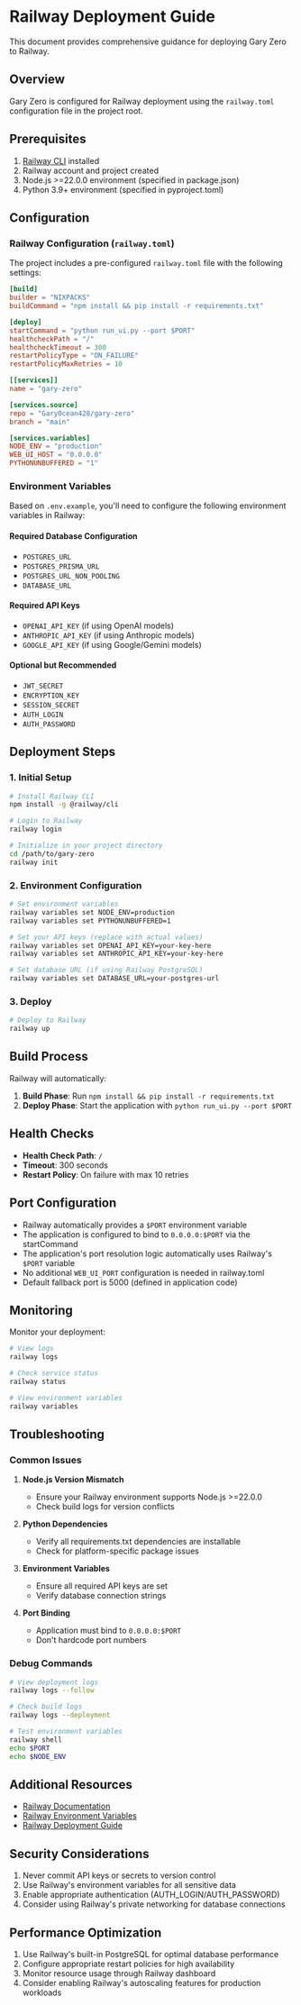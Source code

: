 # Railway Deployment Guide

This document provides comprehensive guidance for deploying Gary Zero to Railway.

## Overview

Gary Zero is configured for Railway deployment using the `railway.toml` configuration file in the project root.

## Prerequisites

1. [Railway CLI](https://docs.railway.app/develop/cli) installed
2. Railway account and project created
3. Node.js >=22.0.0 environment (specified in package.json)
4. Python 3.9+ environment (specified in pyproject.toml)

## Configuration

### Railway Configuration (`railway.toml`)

The project includes a pre-configured `railway.toml` file with the following settings:

```toml
[build]
builder = "NIXPACKS"
buildCommand = "npm install && pip install -r requirements.txt"

[deploy]
startCommand = "python run_ui.py --port $PORT"
healthcheckPath = "/"
healthcheckTimeout = 300
restartPolicyType = "ON_FAILURE"
restartPolicyMaxRetries = 10

[[services]]
name = "gary-zero"

[services.source]
repo = "GaryOcean428/gary-zero"
branch = "main"

[services.variables]
NODE_ENV = "production"
WEB_UI_HOST = "0.0.0.0"
PYTHONUNBUFFERED = "1"
```

### Environment Variables

Based on `.env.example`, you'll need to configure the following environment variables in Railway:

#### Required Database Configuration
- `POSTGRES_URL`
- `POSTGRES_PRISMA_URL`
- `POSTGRES_URL_NON_POOLING`
- `DATABASE_URL`

#### Required API Keys
- `OPENAI_API_KEY` (if using OpenAI models)
- `ANTHROPIC_API_KEY` (if using Anthropic models)
- `GOOGLE_API_KEY` (if using Google/Gemini models)

#### Optional but Recommended
- `JWT_SECRET`
- `ENCRYPTION_KEY`
- `SESSION_SECRET`
- `AUTH_LOGIN`
- `AUTH_PASSWORD`

## Deployment Steps

### 1. Initial Setup

```bash
# Install Railway CLI
npm install -g @railway/cli

# Login to Railway
railway login

# Initialize in your project directory
cd /path/to/gary-zero
railway init
```

### 2. Environment Configuration

```bash
# Set environment variables
railway variables set NODE_ENV=production
railway variables set PYTHONUNBUFFERED=1

# Set your API keys (replace with actual values)
railway variables set OPENAI_API_KEY=your-key-here
railway variables set ANTHROPIC_API_KEY=your-key-here

# Set database URL (if using Railway PostgreSQL)
railway variables set DATABASE_URL=your-postgres-url
```

### 3. Deploy

```bash
# Deploy to Railway
railway up
```

## Build Process

Railway will automatically:

1. **Build Phase**: Run `npm install && pip install -r requirements.txt`
2. **Deploy Phase**: Start the application with `python run_ui.py --port $PORT`

## Health Checks

- **Health Check Path**: `/`
- **Timeout**: 300 seconds
- **Restart Policy**: On failure with max 10 retries

## Port Configuration

- Railway automatically provides a `$PORT` environment variable
- The application is configured to bind to `0.0.0.0:$PORT` via the startCommand
- The application's port resolution logic automatically uses Railway's `$PORT` variable
- No additional `WEB_UI_PORT` configuration is needed in railway.toml
- Default fallback port is 5000 (defined in application code)

## Monitoring

Monitor your deployment:

```bash
# View logs
railway logs

# Check service status
railway status

# View environment variables
railway variables
```

## Troubleshooting

### Common Issues

1. **Node.js Version Mismatch**
   - Ensure your Railway environment supports Node.js >=22.0.0
   - Check build logs for version conflicts

2. **Python Dependencies**
   - Verify all requirements.txt dependencies are installable
   - Check for platform-specific package issues

3. **Environment Variables**
   - Ensure all required API keys are set
   - Verify database connection strings

4. **Port Binding**
   - Application must bind to `0.0.0.0:$PORT`
   - Don't hardcode port numbers

### Debug Commands

```bash
# View deployment logs
railway logs --follow

# Check build logs
railway logs --deployment

# Test environment variables
railway shell
echo $PORT
echo $NODE_ENV
```

## Additional Resources

- [Railway Documentation](https://docs.railway.app/)
- [Railway Environment Variables](https://docs.railway.app/develop/variables)
- [Railway Deployment Guide](https://docs.railway.app/deploy/railway-up)

## Security Considerations

1. Never commit API keys or secrets to version control
2. Use Railway's environment variables for all sensitive data
3. Enable appropriate authentication (AUTH_LOGIN/AUTH_PASSWORD)
4. Consider using Railway's private networking for database connections

## Performance Optimization

1. Use Railway's built-in PostgreSQL for optimal database performance
2. Configure appropriate restart policies for high availability
3. Monitor resource usage through Railway dashboard
4. Consider enabling Railway's autoscaling features for production workloads